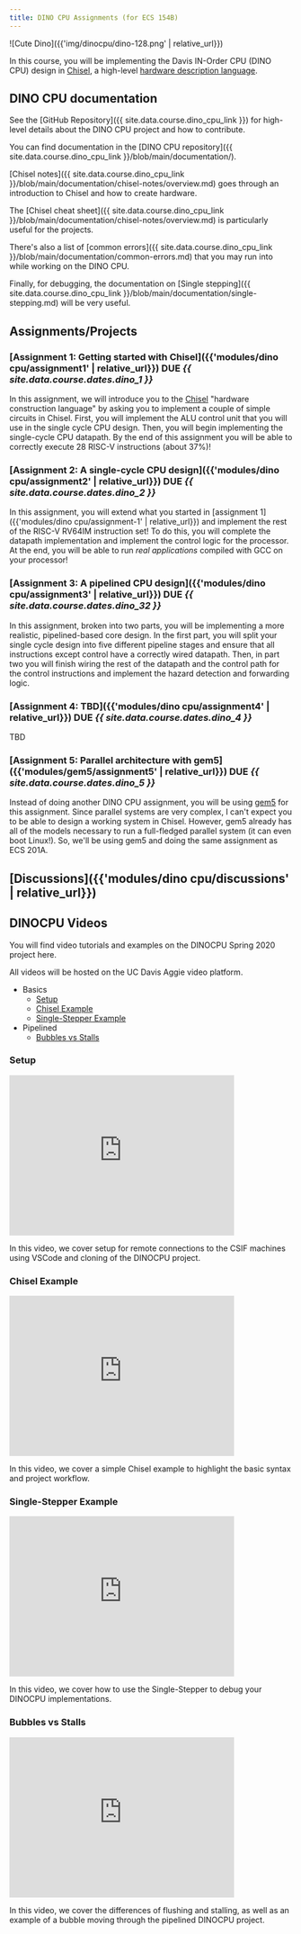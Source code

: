 ```yaml
---
title: DINO CPU Assignments (for ECS 154B)
---
```


![Cute Dino]({{'img/dinocpu/dino-128.png' | relative_url}})

In this course, you will be implementing the Davis IN-Order CPU (DINO CPU) design in [Chisel](https://www.chisel-lang.org/), a high-level [hardware description language](https://en.wikipedia.org/wiki/Hardware_description_language).

## DINO CPU documentation

See the [GitHub Repository]({{ site.data.course.dino_cpu_link }}) for high-level details about the DINO CPU project and how to contribute.

You can find documentation in the [DINO CPU repository]({{ site.data.course.dino_cpu_link }}/blob/main/documentation/).

[Chisel notes]({{ site.data.course.dino_cpu_link }}/blob/main/documentation/chisel-notes/overview.md) goes through an introduction to Chisel and how to create hardware.

The [Chisel cheat sheet]({{ site.data.course.dino_cpu_link }}/blob/main/documentation/chisel-notes/overview.md) is particularly useful for the projects.

There's also a list of [common errors]({{ site.data.course.dino_cpu_link }}/blob/main/documentation/common-errors.md) that you may run into while working on the DINO CPU.

Finally, for debugging, the documentation on [Single stepping]({{ site.data.course.dino_cpu_link }}/blob/main/documentation/single-stepping.md) will be very useful.

## Assignments/Projects

### [Assignment 1: Getting started with Chisel]({{'modules/dino cpu/assignment1' | relative_url}}) DUE *{{ site.data.course.dates.dino_1 }}*

In this assignment, we will introduce you to the [Chisel](https://www.chisel-lang.org/) "hardware construction language" by asking you to implement a couple of simple circuits in Chisel.
First, you will implement the ALU control unit that you will use in the single cycle CPU design.
Then, you will begin implementing the single-cycle CPU datapath.
By the end of this assignment you will be able to correctly execute 28 RISC-V instructions (about 37%)!

### [Assignment 2: A single-cycle CPU design]({{'modules/dino cpu/assignment2' | relative_url}}) DUE *{{ site.data.course.dates.dino_2 }}*

In this assignment, you will extend what you started in [assignment 1]({{'modules/dino cpu/assignment-1' | relative_url}}) and implement the rest of the RISC-V RV64IM instruction set!
To do this, you will complete the datapath implementation and implement the control logic for the processor.
At the end, you will be able to run *real applications* compiled with GCC on your processor!

### [Assignment 3: A pipelined CPU design]({{'modules/dino cpu/assignment3' | relative_url}}) DUE *{{ site.data.course.dates.dino_32 }}*

In this assignment, broken into two parts, you will be implementing a more realistic, pipelined-based core design.
In the first part, you will split your single cycle design into five different pipeline stages and ensure that all instructions except control have a correctly wired datapath.
Then, in part two you will finish wiring the rest of the datapath and the control path for the control instructions and implement the hazard detection and forwarding logic.

### [Assignment 4: TBD]({{'modules/dino cpu/assignment4' | relative_url}}) DUE *{{ site.data.course.dates.dino_4 }}*

TBD

### [Assignment 5: Parallel architecture with gem5]({{'modules/gem5/assignment5' | relative_url}}) DUE *{{ site.data.course.dates.dino_5 }}*

Instead of doing another DINO CPU assignment, you will be using [gem5](https://www.gem5.org/) for this assignment.
Since parallel systems are very complex, I can't expect you to be able to design a working system in Chisel.
However, gem5 already has all of the models necessary to run a full-fledged parallel system (it can even boot Linux!).
So, we'll be using gem5 and doing the same assignment as ECS 201A.

## [Discussions]({{'modules/dino cpu/discussions' | relative_url}})

## DINOCPU Videos

You will find video tutorials and examples on the DINOCPU Spring 2020 project here.

All videos will be hosted on the UC Davis Aggie video platform.

* Basics
  * [Setup](#setup)
  * [Chisel Example](#chisel-example)
  * [Single-Stepper Example](#single-stepper-example)
* Pipelined
  * [Bubbles vs Stalls](#bubbles-vs-stalls)

### Setup

<iframe id="kaltura_player" src="https://cdnapisec.kaltura.com/p/1770401/sp/177040100/embedIframeJs/uiconf_id/29032722/partner_id/1770401?iframeembed=true&playerId=kaltura_player&entry_id=0_9qlq45sz&flashvars[mediaProtocol]=rtmp&amp;flashvars[streamerType]=rtmp&amp;flashvars[streamerUrl]=rtmp://www.kaltura.com:1935&amp;flashvars[rtmpFlavors]=1&amp;flashvars[localizationCode]=en&amp;flashvars[leadWithHTML5]=true&amp;flashvars[sideBarContainer.plugin]=true&amp;flashvars[sideBarContainer.position]=left&amp;flashvars[sideBarContainer.clickToClose]=true&amp;flashvars[chapters.plugin]=true&amp;flashvars[chapters.layout]=vertical&amp;flashvars[chapters.thumbnailRotator]=false&amp;flashvars[streamSelector.plugin]=true&amp;flashvars[EmbedPlayer.SpinnerTarget]=videoHolder&amp;flashvars[dualScreen.plugin]=true&amp;flashvars[Kaltura.addCrossoriginToIframe]=true&amp;&wid=0_84mpa2zz" width="400" height="285" allowfullscreen webkitallowfullscreen mozAllowFullScreen allow="autoplay *; fullscreen *; encrypted-media *" sandbox="allow-forms allow-same-origin allow-scripts allow-top-navigation allow-pointer-lock allow-popups allow-modals allow-orientation-lock allow-popups-to-escape-sandbox allow-presentation allow-top-navigation-by-user-activation" frameborder="0" title="Kaltura Player"></iframe>

In this video, we cover setup for remote connections to the CSIF machines using VSCode and cloning of the DINOCPU project.

### Chisel Example

<iframe id="kaltura_player" src="https://cdnapisec.kaltura.com/p/1770401/sp/177040100/embedIframeJs/uiconf_id/29032722/partner_id/1770401?iframeembed=true&playerId=kaltura_player&entry_id=0_ol7ybl9a&flashvars[mediaProtocol]=rtmp&amp;flashvars[streamerType]=rtmp&amp;flashvars[streamerUrl]=rtmp://www.kaltura.com:1935&amp;flashvars[rtmpFlavors]=1&amp;flashvars[localizationCode]=en&amp;flashvars[leadWithHTML5]=true&amp;flashvars[sideBarContainer.plugin]=true&amp;flashvars[sideBarContainer.position]=left&amp;flashvars[sideBarContainer.clickToClose]=true&amp;flashvars[chapters.plugin]=true&amp;flashvars[chapters.layout]=vertical&amp;flashvars[chapters.thumbnailRotator]=false&amp;flashvars[streamSelector.plugin]=true&amp;flashvars[EmbedPlayer.SpinnerTarget]=videoHolder&amp;flashvars[dualScreen.plugin]=true&amp;flashvars[Kaltura.addCrossoriginToIframe]=true&amp;&wid=0_b2999c4i" width="400" height="285" allowfullscreen webkitallowfullscreen mozAllowFullScreen allow="autoplay *; fullscreen *; encrypted-media *" sandbox="allow-forms allow-same-origin allow-scripts allow-top-navigation allow-pointer-lock allow-popups allow-modals allow-orientation-lock allow-popups-to-escape-sandbox allow-presentation allow-top-navigation-by-user-activation" frameborder="0" title="Kaltura Player"></iframe>

In this video, we cover a simple Chisel example to highlight the basic syntax and project workflow.

### Single-Stepper Example

<iframe id="kaltura_player" src="https://cdnapisec.kaltura.com/p/1770401/sp/177040100/embedIframeJs/uiconf_id/29032722/partner_id/1770401?iframeembed=true&playerId=kaltura_player&entry_id=0_kv1v647d&flashvars[mediaProtocol]=rtmp&amp;flashvars[streamerType]=rtmp&amp;flashvars[streamerUrl]=rtmp://www.kaltura.com:1935&amp;flashvars[rtmpFlavors]=1&amp;flashvars[localizationCode]=en&amp;flashvars[leadWithHTML5]=true&amp;flashvars[sideBarContainer.plugin]=true&amp;flashvars[sideBarContainer.position]=left&amp;flashvars[sideBarContainer.clickToClose]=true&amp;flashvars[chapters.plugin]=true&amp;flashvars[chapters.layout]=vertical&amp;flashvars[chapters.thumbnailRotator]=false&amp;flashvars[streamSelector.plugin]=true&amp;flashvars[EmbedPlayer.SpinnerTarget]=videoHolder&amp;flashvars[dualScreen.plugin]=true&amp;flashvars[Kaltura.addCrossoriginToIframe]=true&amp;&wid=0_mnv600kf" width="400" height="285" allowfullscreen webkitallowfullscreen mozAllowFullScreen allow="autoplay *; fullscreen *; encrypted-media *" sandbox="allow-forms allow-same-origin allow-scripts allow-top-navigation allow-pointer-lock allow-popups allow-modals allow-orientation-lock allow-popups-to-escape-sandbox allow-presentation allow-top-navigation-by-user-activation" frameborder="0" title="Kaltura Player"></iframe>

In this video, we cover how to use the Single-Stepper to debug your DINOCPU implementations.

### Bubbles vs Stalls

<iframe id="kaltura_player" src="https://cdnapisec.kaltura.com/p/1770401/sp/177040100/embedIframeJs/uiconf_id/29032722/partner_id/1770401?iframeembed=true&playerId=kaltura_player&entry_id=0_su1azcqk&flashvars[mediaProtocol]=rtmp&amp;flashvars[streamerType]=rtmp&amp;flashvars[streamerUrl]=rtmp://www.kaltura.com:1935&amp;flashvars[rtmpFlavors]=1&amp;flashvars[localizationCode]=en&amp;flashvars[leadWithHTML5]=true&amp;flashvars[sideBarContainer.plugin]=true&amp;flashvars[sideBarContainer.position]=left&amp;flashvars[sideBarContainer.clickToClose]=true&amp;flashvars[chapters.plugin]=true&amp;flashvars[chapters.layout]=vertical&amp;flashvars[chapters.thumbnailRotator]=false&amp;flashvars[streamSelector.plugin]=true&amp;flashvars[EmbedPlayer.SpinnerTarget]=videoHolder&amp;flashvars[dualScreen.plugin]=true&amp;flashvars[Kaltura.addCrossoriginToIframe]=true&amp;&wid=0_kvgdk4fp" width="400" height="285" allowfullscreen webkitallowfullscreen mozAllowFullScreen allow="autoplay *; fullscreen *; encrypted-media *" sandbox="allow-forms allow-same-origin allow-scripts allow-top-navigation allow-pointer-lock allow-popups allow-modals allow-orientation-lock allow-popups-to-escape-sandbox allow-presentation allow-top-navigation-by-user-activation" frameborder="0" title="Kaltura Player"></iframe>

In this video, we cover the differences of flushing and stalling, as well as an example of a bubble moving through the pipelined DINOCPU project.
